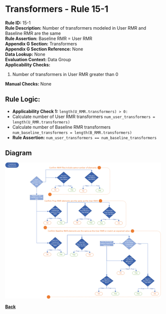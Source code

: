 # Transformers - Rule 15-1
**Rule ID:** 15-1  
**Rule Description:** Number of transformers modeled in User RMR and Baseline RMR are the same  
**Rule Assertion:** Baseline RMR = User RMR  
**Appendix G Section:** Transformers  
**Appendix G Section Reference:** None  
**Data Lookup:** None  
**Evaluation Context:**  Data Group  
**Applicability Checks:** 
1. Number of transformers in User RMR greater than 0  

**Manual Checks:** None  

## Rule Logic:
- **Applicability Check 1:** `length(U_RMR.transformers) > 0:`  
- Calculate number of User RMR transformers `num_user_transformers = length(U_RMR.transformers)`
- Calculate number of Baseline RMR transformers `num_baseline_transformers = length(B_RMR.transformers)`
- **Rule Assertion:** `num_user_transformers == num_baseline_transformers`  

## Diagram
<img src="../diagrams/Section15.png">

**[Back](../_toc.md)**
